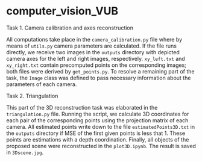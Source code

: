 # computer_vision_VUB

Task 1. Camera calibration and axes reconstruction

All computations take place in the `camera_calibration.py` file where by means of `utils.py` camera parameters are calculated. If the file runs directly, we receive two images in the `outputs` directory with depicted camera axes for the left and right images, respectively. `xy_left.txt` and `xy_right.txt` contain precomputed points on the corresponding images; both files were derived by `get_points.py`. To resolve a remaining part of the task, the `Image` class was defined to pass necessary information about the parameters of each camera.  

Task 2. Triangulation

This part of the 3D reconstruction task was elaborated in the `triangulation.py` file. Running the script, we calculate 3D coordinates for each pair of the corresponding points using the projection matrix of each camera. All estimated points write down to the file `estimatedPoints3D.txt` in the `outputs` directory if MSE of the first given points is less that 1. These points are estimations with a depth coordination. 
Finally, all objects of the proposed scene were reconstructed in the `plot3D.ipynb`. The result is saved in `3Dscene.jpg`.
